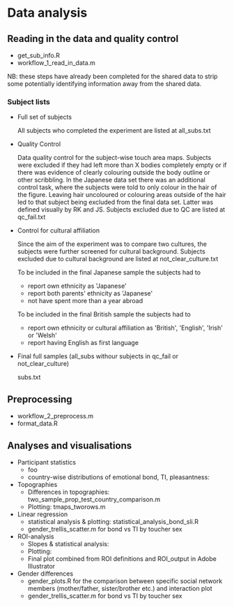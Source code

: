 # Data analysis 

## Reading in the data and quality control

* get\_sub\_info.R
* workflow\_1\_read\_in\_data.m

NB: these steps have already been completed for the shared data to strip some potentially identifying information away from the shared data.

### Subject lists 
* Full set of subjects 

  All subjects who completed the experiment are listed at all\_subs.txt  

* Quality Control
  
  Data quality control for the subject-wise touch area maps. Subjects were excluded if they had left more than X bodies completely empty or if there was evidence of clearly colouring outside the body outline or other scribbling. In the Japanese data set there was an additional control task, where the subjects were told to only colour in the hair of the figure. Leaving hair uncoloured or colouring areas outside of the hair led to that subject being excluded from the final data set. Latter was defined visually by RK and JS. Subjects excluded due to QC are listed at qc\_fail.txt 

* Control for cultural affiliation

  Since the aim of the experiment was to compare two cultures, the subjects were further screened for cultural background. Subjects excluded due to cultural background are listed at not\_clear\_culture.txt

  To be included in the final Japanese sample the subjects had to 
    * report own ethnicity as 'Japanese'
    * report both parents' ethnicity as 'Japanese'
    * not have spent more than a year abroad 

  To be included in the final British sample the subjects had to 
    * report own ethnicity or cultural affiliation as 'British', 'English', 'Irish' or 'Welsh'
    * report having English as first language

* Final full samples (all_subs withour subjects in qc\_fail or not\_clear\_culture)

    subs.txt

## Preprocessing

* workflow\_2\_preprocess.m
* format\_data.R

## Analyses and visualisations

* Participant statistics
  - foo
  - country-wise distributions of emotional bond, TI, pleasantness:
* Topographies
  - Differences in topographies: two\_sample\_prop\_test\_country\_comparison.m 
  - Plotting: tmaps\_tworows.m
* Linear regression
  - statistical analysis & plotting: statistical_analysis_bond_sli.R
  - gender\_trellis\_scatter.m for bond vs TI by toucher sex 
* ROI-analysis
  - Slopes & statistical analysis:
  - Plotting:
  - Final plot combined from ROI definitions and ROI_output in Adobe Illustrator
* Gender differences
  - gender\_plots.R for the comparison between specific social network members (mother/father, sister/brother etc.) and interaction plot
  - gender\_trellis_scatter.m for bond vs TI by toucher sex 

